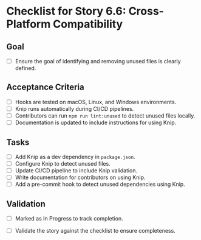 # Checklist for Story 6.6: Cross-Platform Compatibility

## Goal

- [ ] Ensure the goal of identifying and removing unused files is clearly defined.

## Acceptance Criteria

- [ ] Hooks are tested on macOS, Linux, and Windows environments.
- [ ] Knip runs automatically during CI/CD pipelines.
- [ ] Contributors can run `npm run lint:unused` to detect unused files locally.
- [ ] Documentation is updated to include instructions for using Knip.

## Tasks

- [ ] Add Knip as a dev dependency in `package.json`.
- [ ] Configure Knip to detect unused files.
- [ ] Update CI/CD pipeline to include Knip validation.
- [ ] Write documentation for contributors on using Knip.
- [ ] Add a pre-commit hook to detect unused dependencies using Knip.

## Validation

- [ ] Marked as In Progress to track completion.

- [ ] Validate the story against the checklist to ensure completeness.
